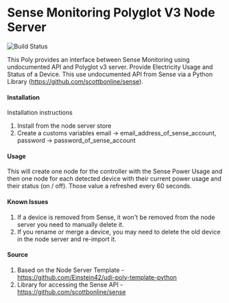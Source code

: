 # Sense Monitoring Polyglot V3 Node Server

![Build Status](https://travis-ci.org/therealmysteryman/udi-sense-monitoring-polyglot.svg?branch=master)

This Poly provides an interface between Sense Monitoring using undocumented API and Polyglot v3 server. Provide Electricity Usage and Status of a Device. This use undocumented API from Sense via a Python Library (https://github.com/scottbonline/sense).

#### Installation

Installation instructions

1. Install from the node server store
2. Create a customs variables email -> email_address_of_sense_account, 
                              password -> password_of_sense_account

#### Usage

This will create one node for the controller with the Sense Power Usage and then one node for each detected device with their current power usage and their status (on / off). Those value a refreshed every 60 seconds.

#### Known Issues

1. If a device is removed from Sense, it won't be removed from the node server you need to manually delete it.
2. If you rename or merge a device, you may need to delete the old device in the node server and re-import it.

#### Source

1. Based on the Node Server Template - https://github.com/Einstein42/udi-poly-template-python
2. Library for accessing the Sense API - https://github.com/scottbonline/sense
